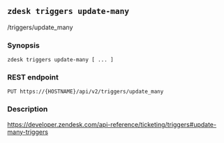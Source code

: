 ## `zdesk triggers update-many`

/triggers/update_many

### Synopsis

    zdesk triggers update-many [ ... ]

### REST endpoint

    PUT https://{HOSTNAME}/api/v2/triggers/update_many

### Description

https://developer.zendesk.com/api-reference/ticketing/triggers#update-many-triggers

